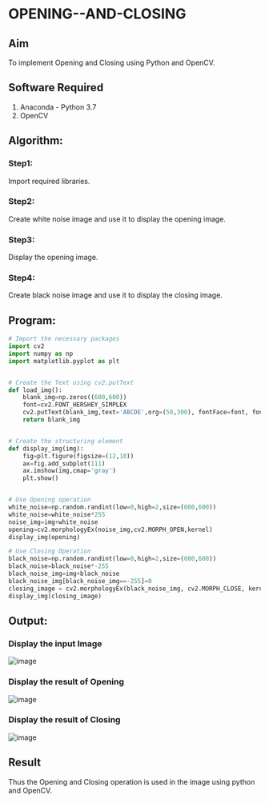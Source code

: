 # OPENING--AND-CLOSING
## Aim
To implement Opening and Closing using Python and OpenCV.

## Software Required
1. Anaconda - Python 3.7
2. OpenCV
## Algorithm:
### Step1:
Import required libraries.
<br>
### Step2:
Create white noise image and use it to display the opening image.
<br>

### Step3:
Display the opening image.
<br>

### Step4:
Create black noise image and use it to display the closing image.
<br>


 
## Program:

``` Python
# Import the necessary packages
import cv2
import numpy as np
import matplotlib.pyplot as plt


# Create the Text using cv2.putText
def load_img():
    blank_img=np.zeros((600,600))
    font=cv2.FONT_HERSHEY_SIMPLEX
    cv2.putText(blank_img,text='ABCDE',org=(50,300), fontFace=font, fontScale=5, color=(255,255,255), thickness=25, lineType=cv2.LINE_AA)
    return blank_img


# Create the structuring element
def display_img(img):
    fig=plt.figure(figsize=(12,10))
    ax=fig.add_subplot(111)
    ax.imshow(img,cmap='gray')
    plt.show()


# Use Opening operation
white_noise=np.random.randint(low=0,high=2,size=(600,600))
white_noise=white_noise*255
noise_img=img+white_noise
opening=cv2.morphologyEx(noise_img,cv2.MORPH_OPEN,kernel)
display_img(opening)

# Use Closing Operation
black_noise=np.random.randint(low=0,high=2,size=(600,600))
black_noise=black_noise*-255
black_noise_img=img+black_noise
black_noise_img[black_noise_img==-255]=0
closing_image = cv2.morphologyEx(black_noise_img, cv2.MORPH_CLOSE, kernel)
display_img(closing_image)

```
## Output:

### Display the input Image

![image](https://github.com/user-attachments/assets/be499bc3-411c-495f-99f7-e502c6730aa6)


### Display the result of Opening
![image](https://github.com/user-attachments/assets/62e20725-24ba-4506-8b0d-fe7af502f1b9)


### Display the result of Closing
![image](https://github.com/user-attachments/assets/1afb2276-1fd4-4198-9d6a-d01037605576)

## Result
Thus the Opening and Closing operation is used in the image using python and OpenCV.
